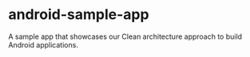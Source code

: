 # android-sample-app
A sample app that showcases our Clean architecture approach to build Android applications.

